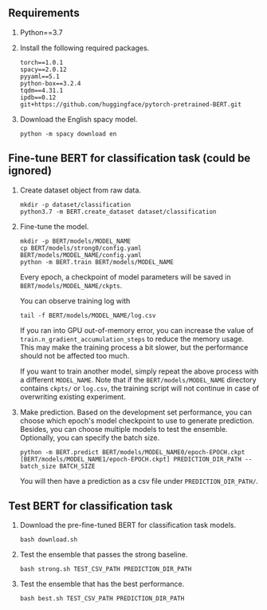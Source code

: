 ## Requirements
1. Python==3.7

2. Install the following required packages.
    ```
    torch==1.0.1
    spacy==2.0.12
    pyyaml==5.1
    python-box==3.2.4
    tqdm==4.31.1
    ipdb==0.12
    git+https://github.com/huggingface/pytorch-pretrained-BERT.git
    ```
    
3. Download the English spacy model.
    ```
    python -m spacy download en
    ```

## Fine-tune BERT for classification task (could be ignored)
1. Create dataset object from raw data.
    ```
    mkdir -p dataset/classification
    python3.7 -m BERT.create_dataset dataset/classification
    ```   

2. Fine-tune the model.
    ```
    mkdir -p BERT/models/MODEL_NAME
    cp BERT/models/strong0/config.yaml BERT/models/MODEL_NAME/config.yaml
    python -m BERT.train BERT/models/MODEL_NAME
    ```
    
    Every epoch, a checkpoint of model parameters will be saved in
    `BERT/models/MODEL_NAME/ckpts`.

    You can observe training log with
    ```
    tail -f BERT/models/MODEL_NAME/log.csv
    ```

    If you ran into GPU out-of-memory error, you can increase the value of
    `train.n_gradient_accumulation_steps` to reduce the memory usage. This may make the
    training process a bit slower, but the performance should not be affected too much.

    If you want to train another model, simply repeat the above process with a different
    `MODEL_NAME`. Note that if the `BERT/models/MODEL_NAME` directory contains `ckpts/` or
    `log.csv`, the training script will not continue in case of overwriting existing
    experiment. 

3. Make prediction.
    Based on the development set performance, you can choose which epoch's model checkpoint to use to generate prediction. Besides, you can choose multiple models to test the ensemble. Optionally, you can specify the batch size.
    ```
    python -m BERT.predict BERT/models/MODEL_NAME0/epoch-EPOCH.ckpt [BERT/models/MODEL_NAME1/epoch-EPOCH.ckpt] PREDICTION_DIR_PATH --batch_size BATCH_SIZE
    ```
    You will then have a prediction as a csv file under
    `PREDICTION_DIR_PATH/`.

## Test BERT for classification task
1. Download the pre-fine-tuned BERT for classification task models.
    ```
    bash download.sh
    ```
    
2. Test the ensemble that passes the strong baseline.
    ```
    bash strong.sh TEST_CSV_PATH PREDICTION_DIR_PATH
    ```

3. Test the ensemble that has the best performance.
    ```
    bash best.sh TEST_CSV_PATH PREDICTION_DIR_PATH
    ```